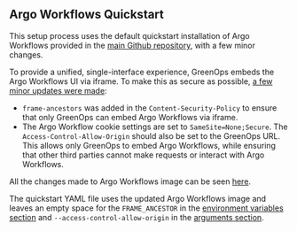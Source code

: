 ## Argo Workflows Quickstart

This setup process uses the default quickstart installation of Argo Workflows provided in the [main Github repository](https://raw.githubusercontent.com/argoproj/argo-workflows/master/manifests/quick-start-postgres.yaml), with a few minor changes.

To provide a unified, single-interface experience, GreenOps embeds the Argo Workflows UI via iframe. To make this as secure as possible, [a few minor updates were made](https://github.com/GreenOpsInc/argo-workflows/pull/3):
- `frame-ancestors` was added in the `Content-Security-Policy` to ensure that only GreenOps can embed Argo Workflows via iframe.
- The Argo Workflow cookie settings are set to `SameSite=None;Secure`. The `Access-Control-Allow-Origin` should also be set to the GreenOps URL. This allows only GreenOps to embed Argo Workflows, while ensuring that other third parties cannot make requests or interact with Argo Workflows.

All the changes made to Argo Workflows image can be seen [here](https://github.com/GreenOpsInc/argo-workflows/pull/3).

The quickstart YAML file uses the updated Argo Workflows image and leaves an empty space for the `FRAME_ANCESTOR` in the [environment variables section]() and `--access-control-allow-origin` in the [arguments section]().
